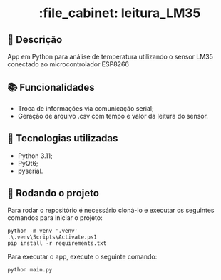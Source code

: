 <h1 align="center">:file_cabinet: leitura_LM35</h1>

## :memo: Descrição
App em Python para análise de temperatura utilizando o sensor LM35 conectado ao microcontrolador ESP8266

## :books: Funcionalidades
* Troca de informações via comunicação serial;
* Geração de arquivo .csv com tempo e valor da leitura do sensor.

## :wrench: Tecnologias utilizadas
* Python 3.11;
* PyQt6;
* pyserial.

## :rocket: Rodando o projeto
Para rodar o repositório é necessário cloná-lo e executar os seguintes comandos para iniciar o projeto:
```
python -m venv '.venv'
.\.venv\Scripts\Activate.ps1
pip install -r requirements.txt
```
Para executar o app, execute o seguinte comando:
```
python main.py
```
